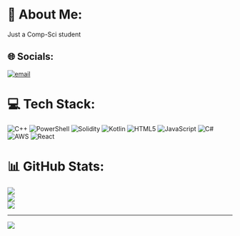 # 💫 About Me:
Just a Comp-Sci student


## 🌐 Socials:
[![email](https://img.shields.io/badge/Email-D14836?logo=gmail&logoColor=white)](mailto:nminh22092209@gmail.com) 

# 💻 Tech Stack:
![C++](https://img.shields.io/badge/c++-%2300599C.svg?style=for-the-badge&logo=c%2B%2B&logoColor=white) ![PowerShell](https://img.shields.io/badge/PowerShell-%235391FE.svg?style=for-the-badge&logo=powershell&logoColor=white) ![Solidity](https://img.shields.io/badge/Solidity-%23363636.svg?style=for-the-badge&logo=solidity&logoColor=white) ![Kotlin](https://img.shields.io/badge/kotlin-%237F52FF.svg?style=for-the-badge&logo=kotlin&logoColor=white) ![HTML5](https://img.shields.io/badge/html5-%23E34F26.svg?style=for-the-badge&logo=html5&logoColor=white) ![JavaScript](https://img.shields.io/badge/javascript-%23323330.svg?style=for-the-badge&logo=javascript&logoColor=%23F7DF1E) ![C#](https://img.shields.io/badge/c%23-%23239120.svg?style=for-the-badge&logo=csharp&logoColor=white) ![AWS](https://img.shields.io/badge/AWS-%23FF9900.svg?style=for-the-badge&logo=amazon-aws&logoColor=white) ![React](https://img.shields.io/badge/react-%2320232a.svg?style=for-the-badge&logo=react&logoColor=%2361DAFB)
# 📊 GitHub Stats:
![](https://github-readme-stats.vercel.app/api?username=nminh2209&theme=dark&hide_border=false&include_all_commits=false&count_private=false)<br/>
![](https://nirzak-streak-stats.vercel.app/?user=nminh2209&theme=dark&hide_border=false)<br/>
![](https://github-readme-stats.vercel.app/api/top-langs/?username=nminh2209&theme=dark&hide_border=false&include_all_commits=false&count_private=false&layout=compact)

---
[![](https://visitcount.itsvg.in/api?id=nminh2209&icon=0&color=0)](https://visitcount.itsvg.in)

<!-- Proudly created with GPRM ( https://gprm.itsvg.in ) -->

